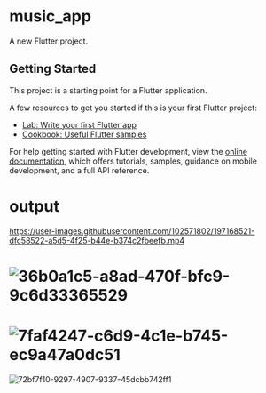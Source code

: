 # music_app

A new Flutter project.

## Getting Started

This project is a starting point for a Flutter application.

A few resources to get you started if this is your first Flutter project:

- [Lab: Write your first Flutter app](https://docs.flutter.dev/get-started/codelab)
- [Cookbook: Useful Flutter samples](https://docs.flutter.dev/cookbook)

For help getting started with Flutter development, view the
[online documentation](https://docs.flutter.dev/), which offers tutorials,
samples, guidance on mobile development, and a full API reference.

# output



https://user-images.githubusercontent.com/102571802/197168521-dfc58522-a5d5-4f25-b44e-b374c2fbeefb.mp4



![36b0a1c5-a8ad-470f-bfc9-9c6d33365529](https://user-images.githubusercontent.com/102571802/197165700-3600f06a-a8d1-4588-b09e-6508c694e634.jpg)
===============================================================================================================================================
![7faf4247-c6d9-4c1e-b745-ec9a47a0dc51](https://user-images.githubusercontent.com/102571802/197165728-538fa511-abd1-4edd-a187-1bb1d709586c.jpg)
===============================================================================================================================================
![72bf7f10-9297-4907-9337-45dcbb742ff1](https://user-images.githubusercontent.com/102571802/197165748-05559d0d-a6f2-46d2-8500-8606cf75cfc7.jpg)

